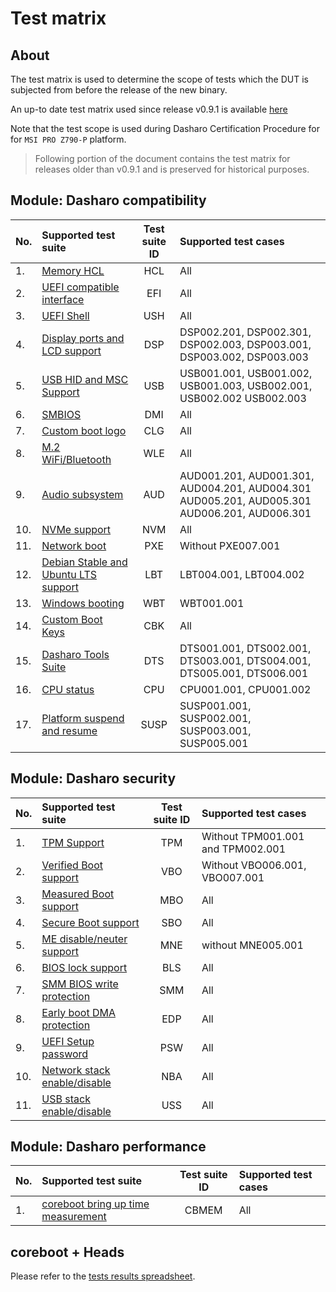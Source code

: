 # Test matrix

## About

The test matrix is used to determine the scope of tests which the DUT is
subjected from before the release of the new binary.

An up-to date test matrix used since release v0.9.1 is available
[here](https://docs.google.com/spreadsheets/d/1wSE6xA3K3nXewwLn5lV39_2wZL1kg5AkGb4mvmG3bwE/edit#gid=1753841105)

Note that the test scope is used during Dasharo Certification Procedure for for
`MSI PRO Z790-P` platform.

> Following portion of the document contains the test matrix for releases older
> than v0.9.1 and is preserved for historical purposes.

## Module: Dasharo compatibility

| No.  | Supported test suite                              | Test suite ID | Supported test cases                 |
|:-----|:--------------------------------------------------|:-------------:|:-------------------------------------|
| 1.   | [Memory HCL][HCL]                                 | HCL           | All                                  |
| 2.   | [UEFI compatible interface][EFI]                  | EFI           | All                                  |
| 3.   | [UEFI Shell][USH]                                 | USH           | All                                  |
| 4.   | [Display ports and LCD support][DSP]              | DSP           | DSP002.201, DSP002.301, DSP002.003, DSP003.001, DSP003.002, DSP003.003 |
| 5.   | [USB HID and MSC Support][USB]                    | USB           | USB001.001, USB001.002, USB001.003, USB002.001, USB002.002 USB002.003 |
| 6.   | [SMBIOS][DMI]                                     | DMI           | All                                  |
| 7.   | [Custom boot logo][CLG]                           | CLG           | All                                  |
| 8.   | [M.2 WiFi/Bluetooth][WLE]                         | WLE           | All                                  |
| 9.   | [Audio subsystem][AUD]                            | AUD           | AUD001.201, AUD001.301, AUD004.201, AUD004.301 AUD005.201, AUD005.301 AUD006.201, AUD006.301 |
| 10.  | [NVMe support][NVM]                               | NVM           | All                                  |
| 11.  | [Network boot][PXE]                               | PXE           | Without PXE007.001                   |
| 12.  | [Debian Stable and Ubuntu LTS support][LBT]       | LBT           | LBT004.001, LBT004.002               |
| 13.  | [Windows booting][WBT]                            | WBT           | WBT001.001                           |
| 14.  | [Custom Boot Keys][CBK]                           | CBK           | All                                  |
| 15.  | [Dasharo Tools Suite][DTS]                        | DTS           | DTS001.001, DTS002.001, DTS003.001, DTS004.001, DTS005.001, DTS006.001 |
| 16.  | [CPU status][CPU]                                 | CPU           | CPU001.001, CPU001.002               |
| 17.  | [Platform suspend and resume][SUSP]               | SUSP          | SUSP001.001, SUSP002.001, SUSP003.001, SUSP005.001|

[HCL]: ../../unified-test-documentation/dasharo-compatibility/301-memory-hcl.md
[EFI]: ../../unified-test-documentation/dasharo-compatibility/30M-uefi-compatible-interface.md
[USH]: ../../unified-test-documentation/dasharo-compatibility/30P-uefi-shell.md
[DSP]: ../../unified-test-documentation/dasharo-compatibility/31E-display-ports-and-lcd.md
[USB]: ../../unified-test-documentation/dasharo-compatibility/306-usb-hid-and-msc-support.md
[DMI]: ../../unified-test-documentation/dasharo-compatibility/31L-smbios.md
[CLG]: ../../unified-test-documentation/dasharo-compatibility/304-custom-logo.md
[MWL]: ../../unified-test-documentation/dasharo-compatibility/31K-minipcie-verification.md
[WLE]: ../../unified-test-documentation/dasharo-compatibility/318-m2-wifi-bluetooth.md
[AUD]: ../../unified-test-documentation/dasharo-compatibility/31F-audio-subsystem.md
[NVM]: ../../unified-test-documentation/dasharo-compatibility/312-nvme-support.md
[PXE]: ../../unified-test-documentation/dasharo-compatibility/315-network-boot.md
[LBT]: ../../unified-test-documentation/dasharo-compatibility/308-debian-stable-and-ubuntu-lts-support.md
[WBT]: ../../unified-test-documentation/dasharo-compatibility/31A-windows-booting.md
[CLG]: ../../unified-test-documentation/dasharo-compatibility/304-custom-logo.md
[CBK]: ../../unified-test-documentation/dasharo-compatibility/303-custom-boot-menu-key.md
[DTS]: ../../unified-test-documentation/dasharo-compatibility/326-dasharo-tools-suite.md
[CPU]: ../../unified-test-documentation/dasharo-compatibility/31T-cpu-status.md
[SUSP]: ../../unified-test-documentation/dasharo-compatibility/31M-platform-suspend-and-resume.md

## Module: Dasharo security

| No.  | Supported test suite                              | Test suite ID | Supported test cases                 |
|:-----|:--------------------------------------------------|:-------------:|:-------------------------------------|
| 1.   | [TPM Support][TPM]                                | TPM           | Without TPM001.001 and TPM002.001    |
| 2.   | [Verified Boot support][VBO]                      | VBO           | Without VBO006.001, VBO007.001       |
| 3.   | [Measured Boot support][MBO]                      | MBO           | All                                  |
| 4.   | [Secure Boot support][SBO]                        | SBO           | All                                  |
| 5.   | [ME disable/neuter support][MNE]                  | MNE           | without MNE005.001                   |
| 6.   | [BIOS lock support][BLS]                          | BLS           | All                                  |
| 7.   | [SMM BIOS write protection][SMM]                  | SMM           | All                                  |
| 8.   | [Early boot DMA protection][EDP]                  | EDP           | All                                  |
| 9.   | [UEFI Setup password][PSW]                        | PSW           | All                                  |
| 10.  | [Network stack enable/disable][NBA]               | NBA           | All                                  |
| 11.  | [USB stack enable/disable][USS]                   | USS           | All                                  |

[TPM]: ../../unified-test-documentation/dasharo-security/200-tpm-support.md
[VBO]: ../../unified-test-documentation/dasharo-security/201-verified-boot.md
[MBO]: ../../unified-test-documentation/dasharo-security/203-measured-boot.md
[SBO]: ../../unified-test-documentation/dasharo-security/206-secure-boot.md
[MNE]: ../../unified-test-documentation/dasharo-security/20F-me-neuter.md
[BLS]: ../../unified-test-documentation/dasharo-security/20J-bios-lock-support.md
[SMM]: ../../unified-test-documentation/dasharo-security/20O-SMM-bios-write-protection.md
[EDP]: ../../unified-test-documentation/dasharo-security/20L-early-boot-dma-protection.md
[PSW]: ../../unified-test-documentation/dasharo-security/20R-uefi-setup-password.md
[NBA]: ../../unified-test-documentation/dasharo-security/20T-network-boot.md
[USS]: ../../unified-test-documentation/dasharo-security/20S-usb-stack.md

## Module: Dasharo performance

| No.  | Supported test suite                              | Test suite ID | Supported test cases                 |
|:-----|:--------------------------------------------------|:-------------:|:-------------------------------------|
| 1.   | [coreboot bring up time measurement][CBMEM]       | CBMEM         | All                                  |

[CBMEM]: ../../unified-test-documentation/dasharo-performance/400-coreboot-boot-measure.md

## coreboot + Heads

Please refer to the [tests results spreadsheet](https://docs.google.com/spreadsheets/d/1yWZ--zFPIsQhXZByf7nJIrasQYuRSf1yCi60lY_RGsQ/edit#gid=5649308).
